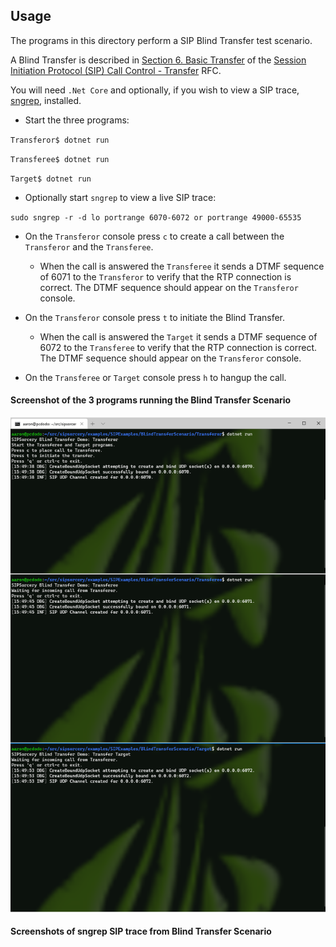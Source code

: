 ## Usage

The programs in this directory perform a SIP Blind Transfer test scenario.

A Blind Transfer is described in [Section 6. Basic Transfer](https://tools.ietf.org/html/rfc5589#section-6) of the [Session Initiation Protocol (SIP) Call Control - Transfer](https://tools.ietf.org/html/rfc5589) RFC.

You will need `.Net Core` and optionally, if you wish to view a SIP trace, [sngrep](https://github.com/irontec/sngrep), installed.

- Start the three programs:

`Transferor$ dotnet run`

`Transferee$ dotnet run`

`Target$ dotnet run`

- Optionally start `sngrep` to view a live SIP trace:

`sudo sngrep -r -d lo portrange 6070-6072 or portrange 49000-65535`

- On the `Transferor` console press `c` to create a call between the `Transferor` and the `Transferee`.

  - When the call is answered the `Transferee` it sends a DTMF sequence of 6071 to the `Transferor` to verify that the RTP connection is correct. The DTMF sequence should appear on the `Transferor` console.

- On the `Transferor` console press `t` to initiate the Blind Transfer.

  - When the call is answered the `Target` it sends a DTMF sequence of 6072 to the `Transferee` to verify that the RTP connection is correct. The DTMF sequence should appear on the `Transferor` console.

- On the `Transferee` or `Target` console press `h` to hangup the call.

#### Screenshot of the 3 programs running the Blind Transfer Scenario

![Terminal running scenario](console_scenario.png "Terminal")

#### Screenshots of sngrep SIP trace from Blind Transfer Scenario